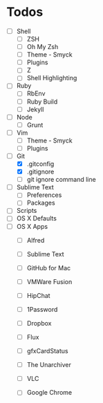 # Todos

- [ ] Shell
	- [ ] ZSH
	- [ ] Oh My Zsh
	- [ ] Theme - Smyck
	- [ ] Plugins
	- [ ] Z
	- [ ] Shell Highlighting
- [ ] Ruby
	- [ ] RbEnv
	- [ ] Ruby Build
	- [ ] Jekyll
- [ ] Node
	- [ ] Grunt
- [ ] Vim
	- [ ] Theme - Smyck
	- [ ] Plugins
- [ ] Git
	- [x] .gitconfig
	- [x] .gitignore
	- [ ] git ignore command line
- [ ] Sublime Text
	- [ ] Preferences
	- [ ] Packages
- [ ] Scripts
- [ ] OS X Defaults
- [ ] OS X Apps
	- [ ] Alfred
	- [ ] Sublime Text
	- [ ] GitHub for Mac
	- [ ] VMWare Fusion
	- [ ] HipChat
	- [ ] 1Password
	- [ ] Dropbox
	- [ ] Flux
	- [ ] gfxCardStatus
	- [ ] The Unarchiver
	- [ ] VLC
	- [ ] Google Chrome

